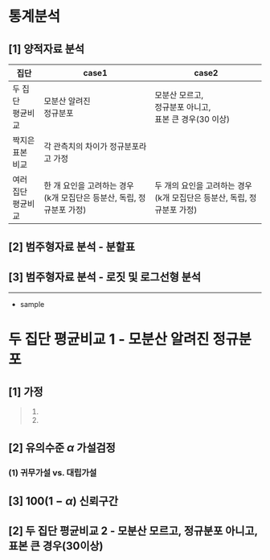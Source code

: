 

# 통계분석



## [1] 양적자료 분석

| 집단                     | case1                                                        | case2                                                        |
| ------------------------ | ------------------------------------------------------------ | ------------------------------------------------------------ |
| 두 집단 <br />평균비교   | 모분산 알려진 <br />정규분포                                 | 모분산 모르고, <br />정규분포 아니고, <br />표본 큰 경우(30 이상) |
| 짝지은 <br />표본 비교   | 각 관측치의 차이가 정규분포라고 가정                         |                                                              |
| 여러 집단 <br />평균비교 | 한 개 요인을 고려하는 경우<br />(k개 모집단은 등분산, 독립, 정규분포 가정) | 두 개의 요인을 고려하는 경우<br />(k개 모집단은 등분산, 독립, 정규분포 가정) |



## [2] 범주형자료 분석 - 분할표





## [3] 범주형자료 분석 - 로짓 및 로그선형 분석













---

+ sample

# 두 집단 평균비교 1 - 모분산 알려진 정규분포

## [1] 가정

> 1.
>
> 2.





## [2] 유의수준 $\alpha$ 가설검정

### (1) 귀무가설 vs. 대립가설





## [3] $100(1-\alpha)$ 신뢰구간















## [2] 두 집단 평균비교 2 - 모분산 모르고, 정규분포 아니고, 표본 큰 경우(30이상)

